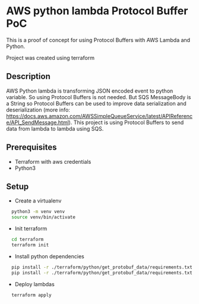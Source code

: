 # AWS python lambda Protocol Buffer PoC

This is a proof of concept for using Protocol Buffers with AWS Lambda and Python.

Project was created using terraform

## Description
AWS Python lambda is transforming JSON encoded event to python variable. So using Protocol Buffers is not needed. But SQS MessageBody is a String so Protocol Buffers can be used to improve data serialization and deserialization (more info: https://docs.aws.amazon.com/AWSSimpleQueueService/latest/APIReference/API_SendMessage.html). This project is using Protocol Buffers to send data from lambda to lambda using SQS. 

## Prerequisites

- Terraform with aws credentials
- Python3

## Setup

- Create a virtualenv 
```bash
  python3 -m venv venv
  source venv/bin/activate
  ```
- Init terraform
```bash
  cd terraform
  terraform init
  ```

- Install python dependencies
```bash
  pip install -r ./terraform/python/get_protobuf_data/requirements.txt --target ./terraform/python/get_protobuf_data
  pip install -r ./terraform/python/get_protobuf_data/requirements.txt --target ./terraform/python/send_protobuf_data
  ```

- Deploy lambdas
```bash
  terraform apply
  ```